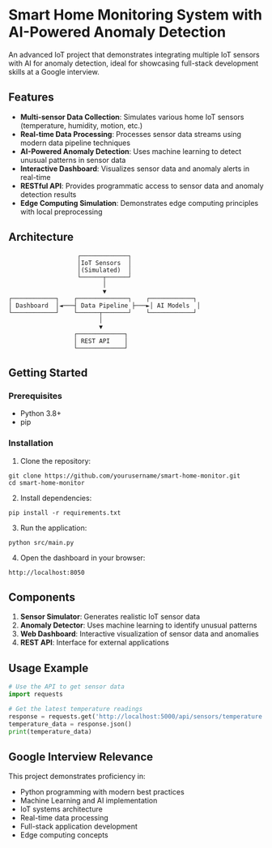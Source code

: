 # Smart Home Monitoring System with AI-Powered Anomaly Detection

An advanced IoT project that demonstrates integrating multiple IoT sensors with AI for anomaly detection, ideal for showcasing full-stack development skills at a Google interview.

## Features

- **Multi-sensor Data Collection**: Simulates various home IoT sensors (temperature, humidity, motion, etc.)
- **Real-time Data Processing**: Processes sensor data streams using modern data pipeline techniques
- **AI-Powered Anomaly Detection**: Uses machine learning to detect unusual patterns in sensor data
- **Interactive Dashboard**: Visualizes sensor data and anomaly alerts in real-time
- **RESTful API**: Provides programmatic access to sensor data and anomaly detection results
- **Edge Computing Simulation**: Demonstrates edge computing principles with local preprocessing

## Architecture

```
                   ┌─────────────┐
                   │IoT Sensors  │
                   │(Simulated)  │
                   └──────┬──────┘
                          │
                          ▼
┌────────────┐    ┌──────────────┐    ┌────────────┐
│ Dashboard  │◄───┤ Data Pipeline ├───►│ AI Models  │
└────────────┘    └──────┬───────┘    └────────────┘
                         │
                         ▼
                  ┌─────────────┐
                  │ REST API    │
                  └─────────────┘
```

## Getting Started

### Prerequisites

- Python 3.8+
- pip

### Installation

1. Clone the repository:
```
git clone https://github.com/yourusername/smart-home-monitor.git
cd smart-home-monitor
```

2. Install dependencies:
```
pip install -r requirements.txt
```

3. Run the application:
```
python src/main.py
```

4. Open the dashboard in your browser:
```
http://localhost:8050
```

## Components

1. **Sensor Simulator**: Generates realistic IoT sensor data
2. **Anomaly Detector**: Uses machine learning to identify unusual patterns
3. **Web Dashboard**: Interactive visualization of sensor data and anomalies
4. **REST API**: Interface for external applications

## Usage Example

```python
# Use the API to get sensor data
import requests

# Get the latest temperature readings
response = requests.get('http://localhost:5000/api/sensors/temperature')
temperature_data = response.json()
print(temperature_data)
```

## Google Interview Relevance

This project demonstrates proficiency in:
- Python programming with modern best practices
- Machine Learning and AI implementation
- IoT systems architecture
- Real-time data processing
- Full-stack application development
- Edge computing concepts
